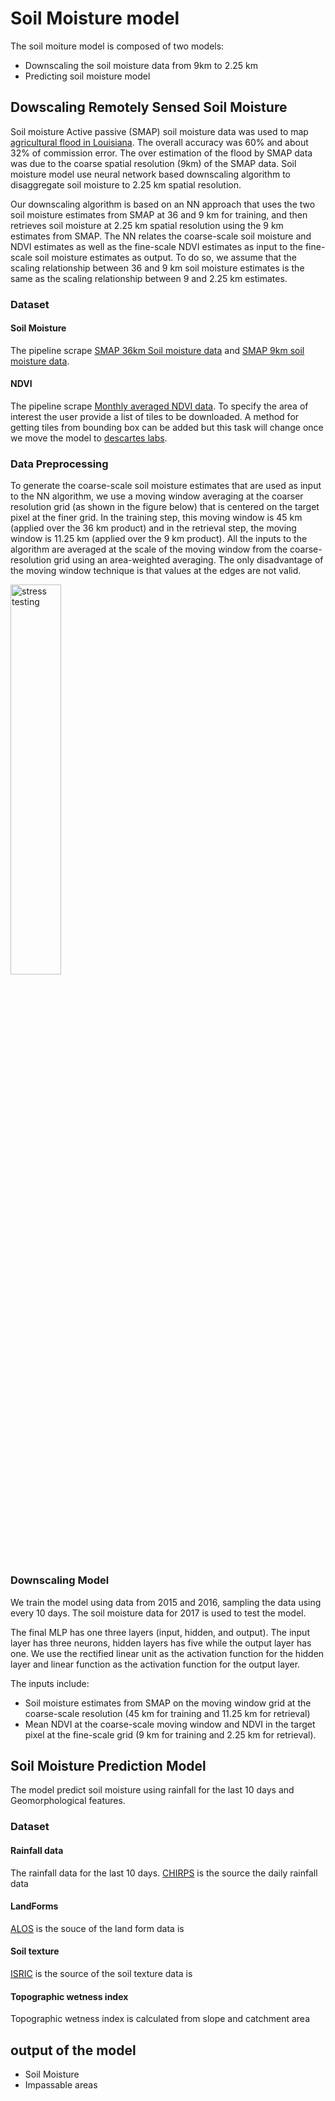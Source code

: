 # Soil Moisture model
The soil moiture model is composed of two models:
* Downscaling the soil moisture data from 9km to 2.25 km
* Predicting soil moisture model


## Dowscaling Remotely Sensed Soil Moisture

Soil moisture Active passive (SMAP) soil moisture data was used to map [agricultural flood in Louisiana](https://www.researchgate.net/publication/319977521_Agriculture_flood_mapping_with_Soil_Moisture_Active_Passive_SMAP_data_A_case_of_2016_Louisiana_flood). The overall accuracy was 60% and about 32% of commission error. The over estimation of the flood by SMAP data was due to the coarse spatial resolution (9km) of the SMAP data. Soil moisture model use neural network based downscaling algorithm to disaggregate soil moisture to 2.25 km spatial resolution.

Our downscaling algorithm is based on an NN approach that uses the two soil moisture estimates from SMAP at 36 and
9 km for training, and then retrieves soil moisture at 2.25 km spatial resolution using the 9 km estimates from SMAP. The NN relates the coarse-scale soil moisture and NDVI estimates as well as the fine-scale NDVI estimates as input to the fine-scale soil moisture estimates as output. To do so, we assume that the scaling relationship between 36 and 9 km soil moisture estimates is the same as the scaling relationship between 9 and 2.25 km estimates.

### Dataset
#### Soil Moisture
The pipeline scrape [SMAP 36km Soil moisture data](https://n5eil01u.ecs.nsidc.org/SMAP/SPL3SMP.005/) and [SMAP 9km soil moisture data](https://n5eil01u.ecs.nsidc.org/SMAP/SPL3SMP_E.002/).

#### NDVI
The pipeline scrape [Monthly averaged NDVI data](https://e4ftl01.cr.usgs.gov/MOLT/MOD13A3.006/). To specify the area of interest the user provide a list of tiles to be downloaded. A method for getting tiles from bounding box can be added but this task will change once we move the model to [descartes labs](https://www.descarteslabs.com/).

### Data Preprocessing

To generate the coarse-scale soil moisture estimates that are used as input to the NN algorithm, we use a moving window averaging at the coarser resolution grid (as shown in the figure below) that is centered on the target pixel at the finer grid. In the training step, this moving window is 45 km (applied over the 36 km product) and in the retrieval step, the moving window is 11.25 km (applied over the 9 km product). All the inputs to the algorithm are averaged at the scale of the moving window from the coarse-resolution grid using an area-weighted averaging. The only disadvantage of the moving window technique is that values at the edges are not valid.

<img src="https://gitlab.kimetrica.com/DARPA/darpa/raw/13287-Masking-Geography-accessibility-hydrology/models/hydrology_model/soil_moisture/data/input_data.png"
     alt="stress testing"
     style="float: center;"
     width="40%" height="40%">

### Downscaling Model

We train the model using data from 2015 and 2016, sampling the data using every 10 days. The soil moisture data for 2017 is used to test the model.

The final MLP has one three layers (input, hidden, and output). The input layer has three neurons, hidden layers has five while the output layer has one. We use the rectified linear unit as the activation function for the hidden layer and linear function as the activation function for the output layer.

The inputs include:
* Soil moisture estimates from SMAP on the moving window grid at the coarse-scale resolution (45 km for training and 11.25 km for retrieval)
*  Mean NDVI at the coarse-scale moving window and NDVI in the target pixel at the fine-scale grid (9 km for training and 2.25 km for retrieval).


## Soil Moisture Prediction Model

The model predict soil moisture using rainfall for the last 10 days and Geomorphological features.

### Dataset

#### Rainfall data
The rainfall data for the last 10 days. [CHIRPS](ftp://ftp.chg.ucsb.edu/pub/org/chg/products/CHIRPS-2.0/africa_daily/tifs/p05/) is the source the daily rainfall data

#### LandForms
[ALOS](https://developers.google.com/earth-engine/datasets/catalog/CSP_ERGo_1_0_US_landforms) is the souce of the land form data is

#### Soil texture
[ISRIC](https://www.isric.org/projects/soil-property-maps-africa-250-m-resolution) is the source of the soil texture data is

#### Topographic wetness index
Topographic wetness index is calculated from slope and catchment area

## output of the model
* Soil Moisture
* Impassable areas

